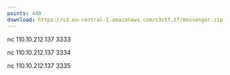```yaml
---
points: 440
download: https://s3.eu-central-1.amazonaws.com/s3ctf.tf/messenger.zip
---
```



nc 110.10.212.137 3333

nc 110.10.212.137 3334

nc 110.10.212.137 3335
